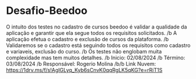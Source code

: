 # Desafio-Beedoo
O intuito dos testes no cadastro de cursos beedoo é validar a qualidade da aplicação e garantir que ela segue todos os requisitos solicitados. /b
A aplicação efetua o cadastro e exclusão de cursos da plataforma. /b
Validaremos se o cadastro está seguindo todos os requisitos como cadastro e variaveis, exclusão do curso. /b
Os testes não englobam muita complexidade mas tem muitos detalhes. /b
Inicio: 02/08/2024 /b
Término: 03/08/2024 /b
Responsável: Rogerio Molina /b/b
Link Nuvem: https://1drv.ms/f/s!AgIGLyq_Kyb6sCnvK0qqRgLK5qKG?e=rRiT1S
